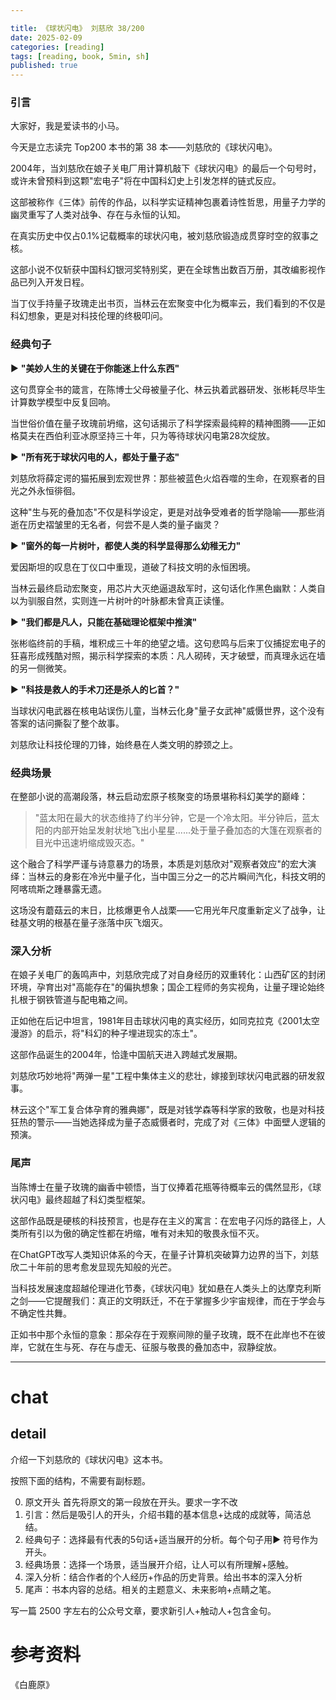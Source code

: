 ```yaml
---

title: 《球状闪电》 刘慈欣 38/200
date: 2025-02-09 
categories: [reading]
tags: [reading, book, 5min, sh]
published: true
---
```



### 引言  


大家好，我是爱读书的小马。

今天是立志读完 Top200 本书的第 38 本——刘慈欣的《球状闪电》。

2004年，当刘慈欣在娘子关电厂用计算机敲下《球状闪电》的最后一个句号时，或许未曾预料到这颗"宏电子"将在中国科幻史上引发怎样的链式反应。

这部被称作《三体》前传的作品，以科学实证精神包裹着诗性哲思，用量子力学的幽灵重写了人类对战争、存在与永恒的认知。

在真实历史中仅占0.1%记载概率的球状闪电，被刘慈欣锻造成贯穿时空的叙事之核。

这部小说不仅斩获中国科幻银河奖特别奖，更在全球售出数百万册，其改编影视作品已列入开发日程。

当丁仪手持量子玫瑰走出书页，当林云在宏聚变中化为概率云，我们看到的不仅是科幻想象，更是对科技伦理的终极叩问。

### 经典句子

▶ **"美妙人生的关键在于你能迷上什么东西"**  

这句贯穿全书的箴言，在陈博士父母被量子化、林云执着武器研发、张彬耗尽毕生计算数学模型中反复回响。

当世俗价值在量子玫瑰前坍缩，这句话揭示了科学探索最纯粹的精神图腾——正如格莫夫在西伯利亚冰原坚持三十年，只为等待球状闪电第28次绽放。

▶ **"所有死于球状闪电的人，都处于量子态"**  

刘慈欣将薛定谔的猫拓展到宏观世界：那些被蓝色火焰吞噬的生命，在观察者的目光之外永恒徘徊。

这种"生与死的叠加态"不仅是科学设定，更是对战争受难者的哲学隐喻——那些消逝在历史褶皱里的无名者，何尝不是人类的量子幽灵？

▶ **"窗外的每一片树叶，都使人类的科学显得那么幼稚无力"**  

爱因斯坦的叹息在丁仪口中重现，道破了科技文明的永恒困境。

当林云最终启动宏聚变，用芯片大灭绝逼退敌军时，这句话化作黑色幽默：人类自以为驯服自然，实则连一片树叶的叶脉都未曾真正读懂。

▶ **"我们都是凡人，只能在基础理论框架中推演"**  

张彬临终前的手稿，堆积成三十年的绝望之墙。这句悲鸣与后来丁仪捕捉宏电子的狂喜形成残酷对照，揭示科学探索的本质：凡人砌砖，天才破壁，而真理永远在墙的另一侧微笑。

▶ **"科技是救人的手术刀还是杀人的匕首？"**  

当球状闪电武器在核电站误伤儿童，当林云化身"量子女武神"威慑世界，这个没有答案的诘问撕裂了整个故事。

刘慈欣让科技伦理的刀锋，始终悬在人类文明的脖颈之上。

### 经典场景

在整部小说的高潮段落，林云启动宏原子核聚变的场景堪称科幻美学的巅峰：

> "蓝太阳在最大的状态维持了约半分钟，它是一个冷太阳。半分钟后，蓝太阳的内部开始呈发射状地飞出小星星......处于量子叠加态的大篷在观察者的目光中迅速坍缩成毁灭态。"

这个融合了科学严谨与诗意暴力的场景，本质是刘慈欣对"观察者效应"的宏大演绎：当林云的身影在冷光中量子化，当中国三分之一的芯片瞬间汽化，科技文明的阿喀琉斯之踵暴露无遗。

这场没有蘑菇云的末日，比核爆更令人战栗——它用光年尺度重新定义了战争，让硅基文明的根基在量子涨落中灰飞烟灭。

### 深入分析

在娘子关电厂的轰鸣声中，刘慈欣完成了对自身经历的双重转化：山西矿区的封闭环境，孕育出对"高能存在"的偏执想象；国企工程师的务实视角，让量子理论始终扎根于钢铁管道与配电箱之间。

正如他在后记中坦言，1981年目击球状闪电的真实经历，如同克拉克《2001太空漫游》的启示，将"科幻的种子埋进现实的冻土"。

这部作品诞生的2004年，恰逢中国航天进入跨越式发展期。

刘慈欣巧妙地将"两弹一星"工程中集体主义的悲壮，嫁接到球状闪电武器的研发叙事。

林云这个"军工复合体孕育的雅典娜"，既是对钱学森等科学家的致敬，也是对科技狂热的警示——当她选择成为量子态威慑者时，完成了对《三体》中面壁人逻辑的预演。

### 尾声

当陈博士在量子玫瑰的幽香中顿悟，当丁仪捧着花瓶等待概率云的偶然显形，《球状闪电》最终超越了科幻类型框架。

这部作品既是硬核的科技预言，也是存在主义的寓言：在宏电子闪烁的路径上，人类所有引以为傲的确定性都在坍缩，唯有对未知的敬畏永恒不灭。

在ChatGPT改写人类知识体系的今天，在量子计算机突破算力边界的当下，刘慈欣二十年前的思考愈发显现先知般的光芒。

当科技发展速度超越伦理进化节奏，《球状闪电》犹如悬在人类头上的达摩克利斯之剑——它提醒我们：真正的文明跃迁，不在于掌握多少宇宙规律，而在于学会与不确定性共舞。

正如书中那个永恒的意象：那朵存在于观察间隙的量子玫瑰，既不在此岸也不在彼岸，它就在生与死、存在与虚无、征服与敬畏的叠加态中，寂静绽放。


------------------------------------------------------------------------

# chat

## detail

介绍一下刘慈欣的《球状闪电》这本书。

按照下面的结构，不需要有副标题。

0. 原文开头 首先将原文的第一段放在开头。要求一字不改
1. 引言：然后是吸引人的开头，介绍书籍的基本信息+达成的成就等，简洁总结。
2. 经典句子：选择最有代表的5句话+适当展开的分析。每个句子用▶ 符号作为开头。
3. 经典场景：选择一个场景，适当展开介绍，让人可以有所理解+感触。
4. 深入分析：结合作者的个人经历+作品的历史背景。给出书本的深入分析
5. 尾声：书本内容的总结。相关的主题意义、未来影响+点睛之笔。

写一篇 2500 字左右的公众号文章，要求新引人+触动人+包含金句。


# 参考资料

 《白鹿原》

